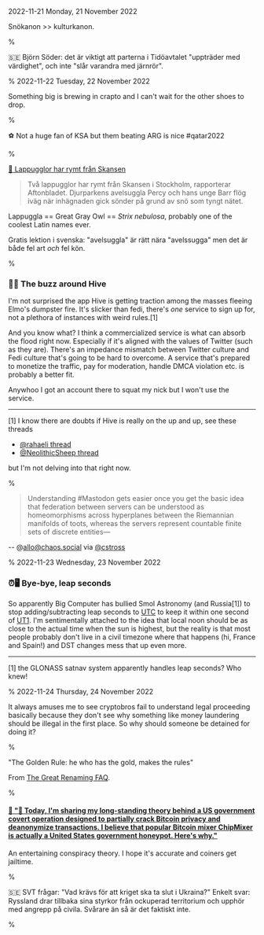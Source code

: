 2022-11-21 Monday, 21 November 2022

Snökanon >> kulturkanon.

%

🇸🇪 Björn Söder: det är viktigt att parterna i Tidöavtalet "uppträder med värdighet", och inte "slår varandra med järnrör".

%
2022-11-22 Tuesday, 22 November 2022

Something big is brewing in crapto and I can't wait for the other shoes to drop.

%

⚽ Not a huge fan of KSA but them beating ARG is nice \#qatar2022

%

[🔗 Lappugglor har rymt från Skansen](https://texttv.nu/129/lappugglor-har-rymt-fran-skansen-34241915)

> Två lappugglor har rymt från Skansen i Stockholm, rapporterar Aftonbladet. Djurparkens avelsuggla Percy och hans unge Barr flög iväg när inhägnaden gick sönder på grund av snö som tyngt nätet.

Lappuggla == Great Gray Owl == *Strix nebulosa*, probably one of the coolest Latin names ever.

Gratis lektion i svenska: "avelsuggla" är rätt nära "avelssugga" men det är både fel art *och* fel kön.

%

### 🐘🐝 The buzz around Hive 

I'm not surprised the app Hive is getting traction among the masses fleeing Elmo's dumpster fire. It's slicker than fedi, there's *one* service to sign up for, not a plethora of instances with weird rules.[1]

And you know what? I think a commercialized service is what can absorb the flood right now. Especially if it's aligned with the values of Twitter (such as they are). There's an impedance mismatch between Twitter culture and Fedi culture that's going to be hard to overcome. A service that's prepared to monetize the traffic, pay for moderation, handle DMCA violation etc. is probably a better fit. 

Anywhoo I got an account there to squat my nick but I won't use the service. 

---

[1] I know there are doubts if Hive is really on the up and up, see these threads

* [@rahaeli thread](https://twitter.com/rahaeli/status/1594724708309553152?s=20)
* [@NeolithicSheep thread](https://twitter.com/NeolithicSheep/status/1594693728781877248?s=20)

but I'm not delving into that right now.

%

> Understanding #Mastodon gets easier once you get the basic idea that federation between servers can be understood as homeomorphisms across hyperplanes between the Riemannian manifolds of toots, whereas the servers represent countable finite sets of discrete entities—

-- @allo@chaos.social via [@cstross](https://twitter.com/cstross/status/1595160355332034560?s=20)

%
2022-11-23 Wednesday, 23 November 2022

### ⏰🖥 Bye-bye, leap seconds

So apparently Big Computer has bullied Smol Astronomy (and Russia[1]) to stop adding/subtracting leap seconds to [UTC][wiki-utc] to keep it within one second of [UT1][wiki-ut1]. I'm sentimentally attached to the idea that local noon should be as close to the actual time when the sun is highest, but the reality is that most people probably don't live in a civil timezone where that happens (hi, France and Spain!) and DST changes mess that up even more. 

---

[1] the GLONASS satnav system apparently handles leap seconds? Who knew!

[wiki-utc]: https://en.wikipedia.org/wiki/Coordinated_Universal_Time
[wiki-ut1]: https://en.wikipedia.org/wiki/Universal_Time

%
2022-11-24 Thursday, 24 November 2022

It always amuses me to see cryptobros fail to understand legal proceeding basically because they don't see why something like money laundering should be illegal in the first place. So why should someone be detained for doing it?

%

"The Golden Rule: he who has the gold, makes the rules"

From [The Great Renaming FAQ](https://www.livinginternet.com/u/ui_modern_renamingfaq.htm).

%

#### [🔗 "🧵 Today, I'm sharing my long-standing theory behind a US government covert operation designed to partially crack Bitcoin privacy and deanonymize transactions. I believe that popular Bitcoin mixer ChipMixer is actually a United States government honeypot. Here's why."](https://twitter.com/FatManTerra/status/1595500778197815317)

An entertaining conspiracy theory. I hope it's accurate and coiners get jailtime. 

%

🇸🇪 SVT frågar: "Vad krävs för att kriget ska ta slut i Ukraina?" Enkelt svar: Ryssland drar tillbaka sina styrkor från ockuperad territorium och upphör med angrepp på civila. Svårare än så är det faktiskt inte. 

%
